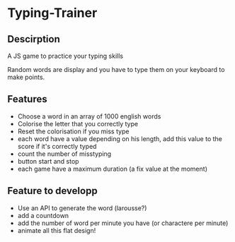# Typing-Trainer

## Descirption

A JS game to practice your typing skills

Random words are display and you have to type them on your keyboard to make points.


## Features

* Choose a word in an array of 1000 english words
* Colorise the letter that you correctly type
* Reset the colorisation if you miss type
* each word have a value depending on his length, add this value to the score if it's correctly typed
* count the number of misstyping
* button start and stop
* each game have a maximum duration (a fix value at the moment)


## Feature to developp

* Use an API to generate the word (larousse?)
* add a countdown
* add the number of word per minute you have (or charactere per minute)
* animate all this flat design!
